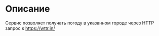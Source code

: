 # Описание
Сервис позволяет получать погоду в указанном городе через HTTP запрос к https://wttr.in/
